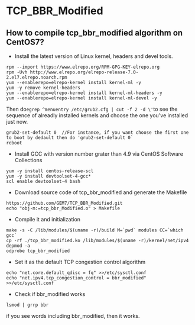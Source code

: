 # TCP_BBR_Modified

## How to compile tcp_bbr_modified algorithm on CentOS7?

- Install the latest version of Linux kernel, headers and devel tools.

```
rpm --import https://www.elrepo.org/RPM-GPG-KEY-elrepo.org
rpm -Uvh http://www.elrepo.org/elrepo-release-7.0-2.el7.elrepo.noarch.rpm
yum --enablerepo=elrepo-kernel install kernel-ml -y
yum -y remove kernel-headers
yum --enablerepo=elrepo-kernel install kernel-ml-headers -y
yum --enablerepo=elrepo-kernel install kernel-ml-devel -y
```

Then do`egrep ^menuentry /etc/grub2.cfg | cut -f 2 -d \'`to see the sequence of alreadly installed kernels and choose the one you've installed just now.

```
grub2-set-default 0  //For instance, if you want choose the first one to boot by dedault then do 'grub2-set-default 0`
reboot
```

- Install GCC with version number grater than 4.9 via CentOS Software Collections

```
yum -y install centos-release-scl
yum -y install devtoolset-4-gcc*
scl enable devtoolset-4 bash
```
- Download source code of tcp_bbr_modified and generate the Makefile

```
https://github.com/GEM7/TCP_BBR_Modified.git
echo "obj-m:=tcp_bbr_Modified.o" > Makefile
```

- Compile it and initialization

```
make -s -C /lib/modules/$(uname -r)/build M=`pwd` modules CC=`which gcc`
cp -rf ./tcp_bbr_modified.ko /lib/modules/$(uname -r)/kernel/net/ipv4
depmod -a 
odprobe tcp_bbr_modified
```

- Set it as the default TCP congestion control algorithm

```
echo "net.core.default_qdisc = fq" >>/etc/sysctl.conf
echo "net.ipv4.tcp_congestion_control = bbr_modified" >>/etc/sysctl.conf
```

- Check if bbr_modified works

```
lsmod | grrp bbr
```

if you see words including bbr_modified, then it works.
